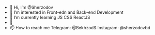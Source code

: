 - 👋 Hi, I’m @Sherzodov
- 👀 I’m interested in Front-edn and Back-end Development
- 🌱 I’m currently learning JS CSS ReactJS
- 💞
- 📫 How to reach me 
Telegram: @BekhzodS
Instagram: @sherzodovbd

<!---
Sherzodov/Sherzodov is a ✨ special ✨ repository because its `README.md` (this file) appears on your GitHub profile.
You can click the Preview link to take a look at your changes.
--->
